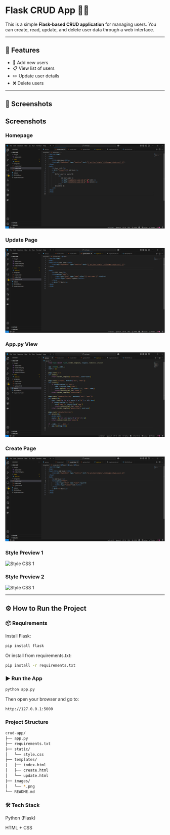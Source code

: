 # Flask CRUD App 🧑‍💻

This is a simple **Flask-based CRUD application** for managing users. You can create, read, update, and delete user data through a web interface.

---

## 🚀 Features

- 📝 Add new users  
- 📋 View list of users  
- ✏️ Update user details  
- ❌ Delete users

---

## 📸 Screenshots

## Screenshots

### Homepage
![Homepage](images/index.html.png)

### Update Page
![Update Page](images/update.html.png)

### App.py View
![App Py](images/app.py.png)

### Create Page
![Create Page](images/create.html.png)

### Style Preview 1
![Style CSS 1](images/style.css(1).png)

### Style Preview 2
![Style CSS 1](images/style.css(2).png)

---

## ⚙️ How to Run the Project

### 📦 Requirements

Install Flask:
```bash
pip install flask
```
Or install from requirements.txt:
```bash
pip install -r requirements.txt
```

### ▶️ Run the App
```bash
python app.py
```
Then open your browser and go to:
```bash
http://127.0.0.1:5000
```
### Project Structure
```bash
crud-app/
├── app.py
├── requirements.txt
├── static/
│   └── style.css
├── templates/
│   ├── index.html
│   ├── create.html
│   └── update.html
├── images/
│   └── *.png
└── README.md
```
### 🛠 Tech Stack

Python (Flask)

HTML + CSS



